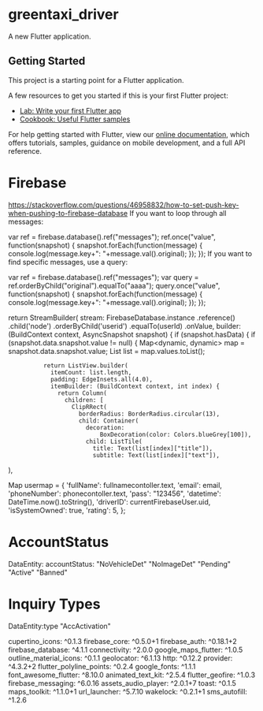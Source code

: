 # greentaxi_driver

A new Flutter application.

## Getting Started

This project is a starting point for a Flutter application.

A few resources to get you started if this is your first Flutter project:

- [Lab: Write your first Flutter app](https://flutter.dev/docs/get-started/codelab)
- [Cookbook: Useful Flutter samples](https://flutter.dev/docs/cookbook)

For help getting started with Flutter, view our
[online documentation](https://flutter.dev/docs), which offers tutorials,
samples, guidance on mobile development, and a full API reference.

Firebase
========
https://stackoverflow.com/questions/46958832/how-to-set-push-key-when-pushing-to-firebase-database
If you want to loop through all messages:

var ref = firebase.database().ref("messages");
ref.once("value", function(snapshot) {
  snapshot.forEach(function(message) {
    console.log(message.key+": "+message.val().original);
  });
});
If you want to find specific messages, use a query:

var ref = firebase.database().ref("messages");
var query = ref.orderByChild("original").equalTo("aaaa");
query.once("value", function(snapshot) {
  snapshot.forEach(function(message) {
    console.log(message.key+": "+message.val().original);
  });
});


  return StreamBuilder(
        stream: FirebaseDatabase.instance
            .reference()
            .child('node')
            .orderByChild('userid')
            .equalTo(userId)
            .onValue,
        builder: (BuildContext context, AsyncSnapshot<Event> snapshot) {
          if (snapshot.hasData) {
            if (snapshot.data.snapshot.value != null) {
              Map<dynamic, dynamic> map = snapshot.data.snapshot.value;
              List<dynamic> list = map.values.toList();


              return ListView.builder(
                itemCount: list.length,
                padding: EdgeInsets.all(4.0),
                itemBuilder: (BuildContext context, int index) {
                  return Column(
                    children: [
                      ClipRRect(
                        borderRadius: BorderRadius.circular(13),
                        child: Container(
                          decoration:
                              BoxDecoration(color: Colors.blueGrey[100]),
                          child: ListTile(
                            title: Text(list[index]["title"]),
                            subtitle: Text(list[index]["text"]),
),


  Map usermap = {
            'fullName': fullnamecontoller.text,
            'email': email,
            'phoneNumber': phonecontoller.text,
            'pass': "123456",
            'datetime': DateTime.now().toString(),
            'driverID': currentFirebaseUser.uid,
            'isSystemOwned': true,
            'rating': 5,
          };

AccountStatus
=============
DataEntity: accountStatus:
"NoVehicleDet"
"NoImageDet"
"Pending"
"Active"
"Banned"

Inquiry Types
=============
DataEntity:type
"AccActivation"

cupertino_icons: ^0.1.3
  firebase_core: ^0.5.0+1
  firebase_auth: ^0.18.1+2
  firebase_database: ^4.1.1
  connectivity: ^2.0.0
  google_maps_flutter: ^1.0.5
  outline_material_icons: ^0.1.1
  geolocator: ^6.1.13
  http: ^0.12.2
  provider: ^4.3.2+2
  flutter_polyline_points: ^0.2.4
  google_fonts: ^1.1.1
  font_awesome_flutter: ^8.10.0
  animated_text_kit: ^2.5.4
  flutter_geofire: ^1.0.3
  firebase_messaging: ^6.0.16
  assets_audio_player: ^2.0.1+7
  toast: ^0.1.5
  maps_toolkit: ^1.1.0+1
  url_launcher: ^5.7.10
  wakelock: ^0.2.1+1
  sms_autofill: ^1.2.6

